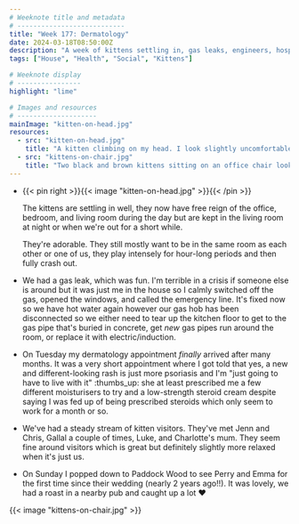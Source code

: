 ```yaml
---
# Weeknote title and metadata
# ---------------------------
title: "Week 177: Dermatology"
date: 2024-03-18T08:50:00Z
description: "A week of kittens settling in, gas leaks, engineers, hospital appointments, annoying skin, streams of visitors, and visits to Kent."
tags: ["House", "Health", "Social", "Kittens"]

# Weeknote display
# ----------------
highlight: "lime"

# Images and resources
# --------------------
mainImage: "kitten-on-head.jpg"
resources:
  - src: "kitten-on-head.jpg"
    title: "A kitten climbing on my head. I look slightly uncomfortable due to claws digging in"
  - src: "kittens-on-chair.jpg"
    title: "Two black and brown kittens sitting on an office chair looking like they're supposed to be there"
---
```


  * {{< pin right >}}{{< image "kitten-on-head.jpg" >}}{{< /pin >}}

    The kittens are settling in well, they now have free reign of the office, bedroom, and living room during the day but are kept in the living room at night or when we're out for a short while.

    They're adorable. They still mostly want to be in the same room as each other or one of us, they play intensely for hour-long periods and then fully crash out.

  * We had a gas leak, which was fun. I'm terrible in a crisis if someone else is around but it was just me in the house so I calmly switched off the gas, opened the windows, and called the emergency line. It's fixed now so we have hot water again however our gas hob has been disconnected so we either need to tear up the kitchen floor to get to the gas pipe that's buried in concrete, get _new_ gas pipes run around the room, or replace it with electric/induction.

  * On Tuesday my dermatology appointment _finally_ arrived after many months. It was a very short appointment where I got told that yes, a new and different-looking rash is just more psoriasis and I'm "just going to have to live with it" :thumbs_up: she at least prescribed me a few different moisturisers to try and a low-strength steroid cream despite saying I was fed up of being prescribed steroids which only seem to work for a month or so.

  * We've had a steady stream of kitten visitors. They've met Jenn and Chris, Gallal a couple of times, Luke, and Charlotte's mum. They seem fine around visitors which is great but definitely slightly more relaxed when it's just us.

  * On Sunday I popped down to Paddock Wood to see Perry and Emma for the first time since their wedding (nearly 2 years ago!!). It was lovely, we had a roast in a nearby pub and caught up a lot :heart:

{{< image "kittens-on-chair.jpg" >}}
